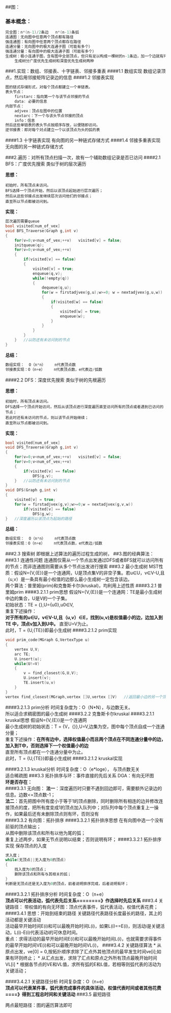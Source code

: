 ##图：
### 基本概念：
```C
完全图：n*(n-1)/2条边   n*(n-1)条弧
连通图：无向图中任意两个顶点都有路径
强连通图：有向图中任意两个顶点都存在路径
连通分量：无向图中的极大连通子图（可能有多个）
强连通分量：有向图中的极大连通子图（可能有多个）
生成树：极小连通子图，含有图中全部顶点，但只有足以构成一棵树的n-1条边，加一个边就有环（某个连通分量的）
    生成树分广度优先生成树和深度优先生成树两种
```
###1.实现：数组、邻接表、十字链表、邻接多重表
####1.1 数组实现
数组记录顶点，然后用邻接矩阵记录边的信息
####1.2 邻接表实现
```C
图的链式存储形式，对每个顶点都建立一个单链表。
表头节点：
    firstarc：指向第一个与该节点邻接的节点
    data: 必要的信息
内部节点：
    adjvex：顶点在图中的位置
    nextarc：下一个与该头节点邻接的顶点
    info：信息
然后这些单链表的表头节点按顺序存放，以便随即访问。
逆邻接表：即对每个对点建立一个以该顶点为头的弧的表
```
####1.3 十字链表实现
有向图的另一种链式存储方式
####1.4 邻接多重表实现
无向图的另一种链式存储方式

###2.遍历：对所有顶点扫描一次，故有一个辅助数组记录是否已访问
####2.1 BFS：广度优先搜索
类似于树的层次遍历

**思想：**
```
初始时，所有顶点未访问。
BFS选择一个顶点开始，然后以该顶点起始进行层次遍历；
然后从这些邻接点出发继续层次访问他们的邻接点；
直至所以节点都被访问到。
```
**实现：**
```C
层次遍历需要queue
bool visited[num_of_vex]
void BFS_Traverse(Graph g,int v)
{
    for(v=0;v<num_of_vex;++v)   visited[v] = false;
    initqueue(q);
    for(v=0;v<num_of_vex;++v)   
    {
        if(visited[v] == false)
        {
            visited[v] = true;
            enqueue(q,v);
            while(!empty(q))
            {
                dequeue(q,u);
                for(w = firstadjvex(g,u);w>=0; w = nextadjvex(g,u,w))
                {
                    if(visited[w] == false)
                    {
                        visited[w] = true;
                        enqueue(w);
                    }
                }
            }
        }
    }   //以防还有未访问到的节点
}       

```
**总结：**
```C
数组实现：  O（n*n）    n代表顶点数
邻接表实现：O（n+e）    n代表顶点数，e代表边/弧数
```
####2.2 DFS：深度优先搜索
类似于树的先根遍历

**思想：**
```
初始时，所有顶点未访问。
DFS选择一个顶点开始访问，然后从该顶点进行深度遍历直至访问所有的顶点或者遇到已访问的节点；
若此时还有未访问的节点，则以该节点开始继续；
直至所以节点都被访问到。
```
**实现：**
```C
bool visited[num_of_vex]
void DFS_Traverse(Graph g,int v)
{
    for(v=0;v<num_of_vex;++v)   visited[v] = false;
    for(v=0;v<num_of_vex;++v)   
    {
        if(visited[v] == false)
            DFS(g,v);
    }   //以防还有未访问到的节点
}       
void DFS(Graph g,int v)
{
    visited[v] = true;
    for(w = firstadjvex(g,v);w>=0;w = nextadjvex(g,v,w))
        if(visited[v] == false) 
            DFS(g,w);
}   //深度遍历以该顶点为起始的路径
```
**总结：**
```C
数组实现：  O（n*n）    n代表顶点数
邻接表实现：O（n+e）    n代表顶点数，e代表边/弧数
```
###2.3 搜索树
即根据上述算法的遍历过程生成的树，
##3.图的经典算法：
###3.1 连通性问题
连通图仅需从一个节点出发通过DFS或者BFS就可以访问所有的节点；而非连通图则需要从多个节点出发进行搜索
###3.2 最小生成树
MST性质：假设N={V,{E}}是一个连通网，U是顶点集V的非空子集。若u∈U，v∈V-U,且（u,v）是一条具有最小权值的边那么最小生成树一定包含该边。<br>
两个算法：普里姆(prim)和克鲁斯卡尔(kruskal)，均利用上述性质
####3.2.1 普里姆prim
####3.2.1.1 prim思想
假设N={V,{E}}是一个连通网：TE是最小生成树中边的集合，U是V的一个子集。<br>
初始状态：TE = {},U={u0},u0∈V,
<br>
重复下述操作：<br>
**对于所有的u∈U，v∈V-U,且（u,v）∈E，找到(u,v)是权值最小的边，边加入到TE 中，顶点v加入到U中。**
直至U=V为止。<br>
此时，T = {U,{TE}}即最小生成树
####3.2.1.2 prim实现
```C
void prim_code(MGraph G,VertexType u)
{
    vertex U,V;
    arc TE;
    U.insert(u);
    while(U!=V)
    {
        v = find_closest(G,U,V);
        U.insert(v);
        TE.insert(u,v)
    }
}
vertex find_closest(MGraph,vertex []U,vertex []V)   //返回最小边的另一个顶点
```
####3.2.1.3 prim分析
时间复杂度为：O（N*N），与边数无关。
<br>
所以适合求稠密图的最小生成树
####3.2.2 克鲁斯卡尔kruskal
####3.2.1.1 kruskal思想
假设N={V,{E}}是一个连通网<br>
最小生成树的初始状态：T = {V，{}},U=V,边集为空，图中每个顶点自成一个连通分量；
<br>
重复下述操作：**在所有边中，选择权值最小而且两个顶点在不同连通分量中的边，加入到T中，否则选择下一个权值最小的边**<br>
直至所有顶点都在一个连通分量中为止。<br>
此时，T = {U,{TE}}即最小生成树
####3.2.1.2 kruskal实现

####3.2.1.3 kruskal分析
时间复杂度：O（e*loge）， 与顶点数无关<br>
适合稀疏图
###3.3 拓扑排序与环：事件直接的先后关系
DGA：有向无环图
<br>
**环是否存在：**<br>
####3.3.1 无向图：
**法一**：深度遍历时只要不遇到回边即可，需要额外记录边的信息。边数<=顶点数-1；<br>
**法二**：首先把图中所有度小于等于1的顶点删除，同时删除所有相连的边并修改连接顶点的度，把所有度变成1的顶点加入队列中；对队列中每个顶点重复上一操作，如果最后还有未删除顶点则有环，否则没有<br>
####3.3.2 有向图：拓扑排序
####3.3.2.1 拓扑排序思想
在有向图中选一个没有前驱的顶点输出；<br>
从图中删除该顶点和所有以他为尾的弧；<br>
重复上述两步，如果无节点说明以结束；否则说明有环；
####3.3.2.1 拓扑排序实现
保存顶点的入度
```C
求入度；
while(无顶点||无入度为0的顶点)
{
    找入度为0的顶点；
    删除该顶点和所有与其相关的弧；
}
判断是无顶点还是无入度为0的顶点，前者说明排序完成，后者说明有环；
```
####3.3.2.1 拓扑排序分析
时间复杂度：O（n+e）<br>
**顶点可以代表活动，弧代表先后关系========》作选择时先后关系**
###3.4 关键路径：
带权值的有向无环图：顶点代表事件，弧代表活动，权值代表花费；
####3.4.1 思想：开始到结束的路径
关键路径代表路径长度最长的路径，其上的活动都是关键活动<br>
活动最早开始时间E(i)和可以最晚开始时间L(i)，如果L(i)==E(i)，则活动i是关键活动，L(i)-E(i)代表活动i的可休息时间。<br>
重点：求得活动的最早开始时间E(i)和可以最晚开始时间L(i)，也就需要求得事件的最早开始时间VE(i)和可以最晚开始时间VL(i)，
####3.4.2 关键路径算法
* 
从原点出发，ve[0] = 0,按拓扑顺序求除了汇点外其他顶点的最早发生时间ve[i];如果有环则终止；
* 
从汇点出发，求除了汇点和原点之外所有顶点最晚开始时间VL[i]
* 
根据各节点的VE和VL值，求所有弧的E和L值，若相等则弧代表的活动为关键活动；

####3.4.2.1 关键路径分析
时间复杂度：O（n+e）<br>
**顶点可以代表某件事，弧代表完成事件的具体活动，权值代表时间或者其他花费====》得到工程总时间和关键活动**
###3.5 最短路径

两点最短路径：图的遍历算法即可